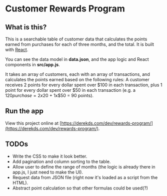 Customer Rewards Program
===============================

## What is this?
This is a searchable table of customer data that calculates the points earned from purchases for each of three months, and the total. It is built with [React](https://reactjs.org/).

You can see the data model in **data.json**, and the app logic and React components in **src/app.js**.

It takes an array of customers, each with an array of transactions, and calculates the points earned based on the following rules:
A customer receives 2 points for every dollar spent over $100 in each transaction, plus 1 point for every dollar spent over $50 in each transaction
(e.g. a $120 purchase = 2x$20 + 1x$50 = 90 points).

## Run the app
View this project online at [https://derekds.com/dev/rewards-program/](https://derekds.com/dev/rewards-program/).

## TODOs
* Write the CSS to make it look better.
* Add pagination and column sorting to the table.
* Allow user to define the range of months (the logic is already there in app.js, I just need to make the UI).
* Request data from JSON file (right now it's loaded as a script from the HTML).
* Abstract point calculation so that other formulas could be used(?)

